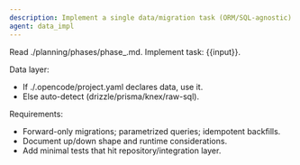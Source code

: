 ```yaml
---
description: Implement a single data/migration task (ORM/SQL-agnostic)
agent: data_impl
---
```


Read ./planning/phases/phase\_<n>.md. Implement task: {{input}}.

Data layer:

- If ./.opencode/project.yaml declares data, use it.
- Else auto-detect (drizzle/prisma/knex/raw-sql).

Requirements:

- Forward-only migrations; parametrized queries; idempotent backfills.
- Document up/down shape and runtime considerations.
- Add minimal tests that hit repository/integration layer.
